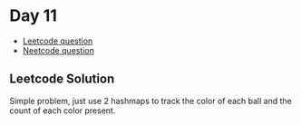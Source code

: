 # Day 11

- [Leetcode question](https://leetcode.com/problems/find-the-number-of-distinct-colors-among-the-balls/)
- [Neetcode question](https://leetcode.com/problems/single-number/)

## Leetcode Solution

Simple problem, just use 2 hashmaps to track the color of each ball and the count of each color present.
